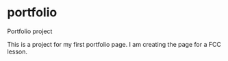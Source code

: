 # portfolio
Portfolio project

This is a project for my first portfolio page. I am creating the page for a FCC lesson. 
